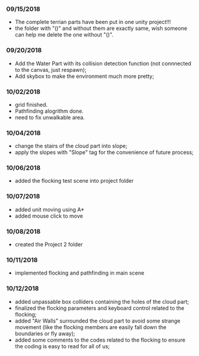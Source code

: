 ### 09/15/2018
- The complete terrian parts have been put in one unity project!!!
- the folder with "()" and without them are exactly same, wish someone can help me delete the one without "()".

### 09/20/2018
- Add the Water Part with its collision detection function (not connnected to the canvas, just respawn);
- Add skybox to make the environment much more pretty;

### 10/02/2018
- grid finished.
- Pathfinding alogrithm done.
- need to fix unwalkable area.

### 10/04/2018
- change the stairs of the cloud part into slope;
- apply the slopes with "Slope" tag for the convenience of future process;

### 10/06/2018
- added the flocking test scene into project folder

### 10/07/2018
- added unit moving using A*
- added mouse click to move

### 10/08/2018
- created the Project 2 folder

### 10/11/2018
- implemented flocking and pathfinding in main scene

### 10/12/2018
- added unpassable box colliders containing the holes of the cloud part;
- finalized the flocking parameters and keyboard control related to the flocking;
- added "Air Walls" surrounded the cloud part to avoid some strange movement (like the flocking members are easily fall down the boundaries or fly away);
- added some comments to the codes related to the flocking to ensure the coding is easy to read for all of us;
